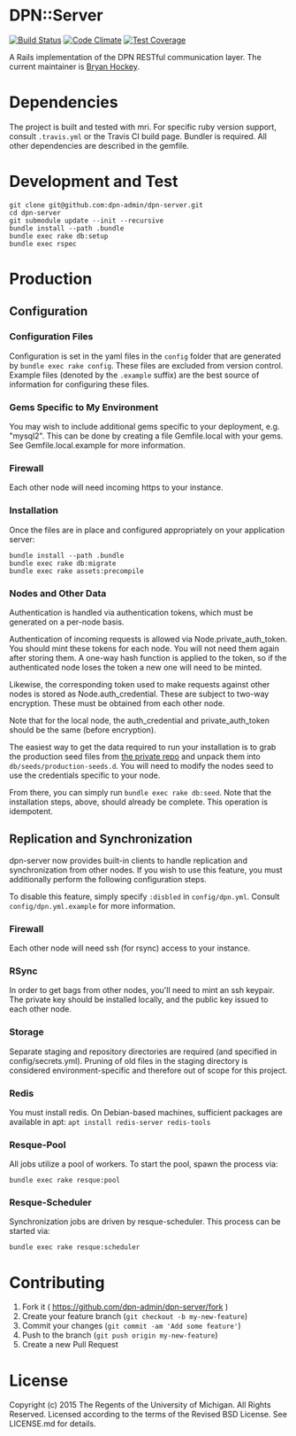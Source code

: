 # DPN::Server

[![Build Status](https://travis-ci.org/dpn-admin/dpn-server.svg?branch=master)](https://travis-ci.org/dpn-admin/dpn-server)
[![Code Climate](https://codeclimate.com/github/dpn-admin/dpn-server/badges/gpa.svg)](https://codeclimate.com/github/dpn-admin/dpn-server)
[![Test Coverage](https://codeclimate.com/github/dpn-admin/dpn-server/badges/coverage.svg)](https://codeclimate.com/github/dpn-admin/dpn-server/coverage)

A Rails implementation of the DPN RESTful communication layer. The current
maintainer is [Bryan Hockey](https://github.com/malakai97).

# Dependencies

The project is built and tested with mri. For specific ruby version support,
consult `.travis.yml` or the Travis CI build page.  Bundler is required.
All other dependencies are described in the gemfile.

# Development and Test

```
git clone git@github.com:dpn-admin/dpn-server.git
cd dpn-server
git submodule update --init --recursive
bundle install --path .bundle
bundle exec rake db:setup
bundle exec rspec
```

# Production

## Configuration

### Configuration Files
Configuration is set in the yaml files in the `config` folder
that are generated by `bundle exec rake config`.  These files
are excluded from version control.  Example files (denoted by
the `.example` suffix) are the best source of information for
configuring these files.

### Gems Specific to My Environment
You may wish to include additional gems specific to your
deployment, e.g. "mysql2".  This can be done by creating a file
Gemfile.local with your gems.  See Gemfile.local.example for
more information.

### Firewall
Each other node will need incoming https to your instance.

### Installation

Once the files are in place and configured appropriately
on your application server:

```
bundle install --path .bundle
bundle exec rake db:migrate
bundle exec rake assets:precompile
```

### Nodes and Other Data

Authentication is handled via authentication tokens, which must be generated on a
per-node basis.

Authentication of incoming requests is allowed via Node.private_auth_token.
You should mint these tokens for each node.  You will not need them again
after storing them. A one-way hash function is applied to the token, so if the
authenticated node loses the token a new one will need to be minted.

Likewise, the corresponding token used to make requests against other nodes is stored as
Node.auth_credential.  These are subject to two-way encryption.  These must be obtained
from each other node.

Note that for the local node, the auth_credential and private_auth_token should be the
same (before encryption).

The easiest way to get the data required to run your installation is to grab the
production seed files from [the private repo](https://github.com/dpn-admin/private)
and unpack them into `db/seeds/production-seeds.d`.  You will need to modify the
nodes seed to use the credentials specific to your node.

From there, you can simply run `bundle exec rake db:seed`.  Note that the
installation steps, above, should already be complete.  This operation is
idempotent.

## Replication and Synchronization

dpn-server now provides built-in clients to handle replication and
synchronization from other nodes.  If you wish to use this feature,
you must additionally perform the following configuration steps.

To disable this feature, simply specify `:disbled` in `config/dpn.yml`.
Consult `config/dpn.yml.example` for more information.

### Firewall
Each other node will need ssh (for rsync) access to your instance.

### RSync
In order to get bags from other nodes, you'll need to mint an ssh keypair.  The
private key should be installed locally, and the public key issued to each other
node.

### Storage
Separate staging and repository directories are required
(and specified in config/secrets.yml). Pruning of old files
in the staging directory is considered environment-specific and
therefore out of scope for this project.

### Redis

You must install redis.  On Debian-based machines, sufficient packages are
available in apt: `apt install redis-server redis-tools`

### Resque-Pool
All jobs utilize a pool of workers.  To start the pool, spawn the process via:

```
bundle exec rake resque:pool
```

### Resque-Scheduler
Synchronization jobs are driven by resque-scheduler.  This process can
be started via:

```
bundle exec rake resque:scheduler
```

# Contributing

1. Fork it ( https://github.com/dpn-admin/dpn-server/fork )
2. Create your feature branch (`git checkout -b my-new-feature`)
3. Commit your changes (`git commit -am 'Add some feature'`)
4. Push to the branch (`git push origin my-new-feature`)
5. Create a new Pull Request

# License

Copyright (c) 2015 The Regents of the University of Michigan.
All Rights Reserved.
Licensed according to the terms of the Revised BSD License.
See LICENSE.md for details.
